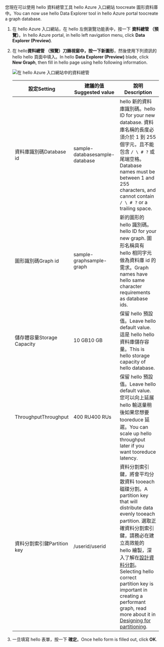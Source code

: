 <span data-ttu-id="da4f5-101">您現在可以使用 hello 資料總管工具 hello Azure 入口網站 toocreate 圖形資料庫中。</span><span class="sxs-lookup"><span data-stu-id="da4f5-101">You can now use hello Data Explorer tool in hello Azure portal toocreate a graph database.</span></span> 

1. <span data-ttu-id="da4f5-102">在 hello Azure 入口網站，在 hello 左側瀏覽功能表中，按一下 **資料總管 （預覽）**。</span><span class="sxs-lookup"><span data-stu-id="da4f5-102">In hello Azure portal, in hello left navigation menu, click **Data Explorer (Preview)**.</span></span> 
2. <span data-ttu-id="da4f5-103">在 hello**資料總管 （預覽）**刀鋒視窗中，按一下**新圖形**，然後使用下列資訊的 hello hello 頁面中填入。</span><span class="sxs-lookup"><span data-stu-id="da4f5-103">In hello **Data Explorer (Preview)** blade, click **New Graph**, then fill in hello page using hello following information.</span></span>

    ![在 hello Azure 入口網站中的資料總管](./media/cosmos-db-create-graph/azure-cosmosdb-data-explorer.png)

    <span data-ttu-id="da4f5-105">設定</span><span class="sxs-lookup"><span data-stu-id="da4f5-105">Setting</span></span>|<span data-ttu-id="da4f5-106">建議的值</span><span class="sxs-lookup"><span data-stu-id="da4f5-106">Suggested value</span></span>|<span data-ttu-id="da4f5-107">說明</span><span class="sxs-lookup"><span data-stu-id="da4f5-107">Description</span></span>
    ---|---|---
    <span data-ttu-id="da4f5-108">資料庫識別碼</span><span class="sxs-lookup"><span data-stu-id="da4f5-108">Database id</span></span>|<span data-ttu-id="da4f5-109">sample-database</span><span class="sxs-lookup"><span data-stu-id="da4f5-109">sample-database</span></span>|<span data-ttu-id="da4f5-110">hello 新的資料庫識別碼。</span><span class="sxs-lookup"><span data-stu-id="da4f5-110">hello ID for your new database.</span></span> <span data-ttu-id="da4f5-111">資料庫名稱的長度必須介於 1 到 255 個字元，且不能包含 `/ \ # ?` 或尾端空格。</span><span class="sxs-lookup"><span data-stu-id="da4f5-111">Database names must be between 1 and 255 characters, and cannot contain `/ \ # ?` or a trailing space.</span></span>
    <span data-ttu-id="da4f5-112">圖形識別碼</span><span class="sxs-lookup"><span data-stu-id="da4f5-112">Graph id</span></span>|<span data-ttu-id="da4f5-113">sample-graph</span><span class="sxs-lookup"><span data-stu-id="da4f5-113">sample-graph</span></span>|<span data-ttu-id="da4f5-114">新的圖形的 hello 識別碼。</span><span class="sxs-lookup"><span data-stu-id="da4f5-114">hello ID for your new graph.</span></span> <span data-ttu-id="da4f5-115">圖形名稱具有 hello 相同字元做為資料庫 id 的需求。</span><span class="sxs-lookup"><span data-stu-id="da4f5-115">Graph names have hello same character requirements as database ids.</span></span>
    <span data-ttu-id="da4f5-116">儲存體容量</span><span class="sxs-lookup"><span data-stu-id="da4f5-116">Storage Capacity</span></span>| <span data-ttu-id="da4f5-117">10 GB</span><span class="sxs-lookup"><span data-stu-id="da4f5-117">10 GB</span></span>|<span data-ttu-id="da4f5-118">保留 hello 預設值。</span><span class="sxs-lookup"><span data-stu-id="da4f5-118">Leave hello default value.</span></span> <span data-ttu-id="da4f5-119">這是 hello hello 資料庫儲存容量。</span><span class="sxs-lookup"><span data-stu-id="da4f5-119">This is hello storage capacity of hello database.</span></span>
    <span data-ttu-id="da4f5-120">Throughput</span><span class="sxs-lookup"><span data-stu-id="da4f5-120">Throughput</span></span>|<span data-ttu-id="da4f5-121">400 RU</span><span class="sxs-lookup"><span data-stu-id="da4f5-121">400 RUs</span></span>|<span data-ttu-id="da4f5-122">保留 hello 預設值。</span><span class="sxs-lookup"><span data-stu-id="da4f5-122">Leave hello default value.</span></span> <span data-ttu-id="da4f5-123">您可以向上延展 hello 輸送量稍後如果您想要 tooreduce 延遲。</span><span class="sxs-lookup"><span data-stu-id="da4f5-123">You can scale up hello throughput later if you want tooreduce latency.</span></span>
    <span data-ttu-id="da4f5-124">資料分割索引鍵</span><span class="sxs-lookup"><span data-stu-id="da4f5-124">Partition key</span></span>|<span data-ttu-id="da4f5-125">/userid</span><span class="sxs-lookup"><span data-stu-id="da4f5-125">/userid</span></span>|<span data-ttu-id="da4f5-126">資料分割索引鍵，將會平均分散資料 tooeach 磁碟分割。</span><span class="sxs-lookup"><span data-stu-id="da4f5-126">A partition key that will distribute data evenly tooeach partition.</span></span> <span data-ttu-id="da4f5-127">選取正確資料分割索引鍵，請務必在建立高效能的 hello 繪製，深入了解在[設計資料分割](../articles/cosmos-db/partition-data.md#designing-for-partitioning)。</span><span class="sxs-lookup"><span data-stu-id="da4f5-127">Selecting hello correct partition key is important in creating a performant graph, read more about it in [Designing for partitioning](../articles/cosmos-db/partition-data.md#designing-for-partitioning).</span></span>

3. <span data-ttu-id="da4f5-128">一旦填寫 hello 表單，按一下 **確定**。</span><span class="sxs-lookup"><span data-stu-id="da4f5-128">Once hello form is filled out, click **OK**.</span></span>

